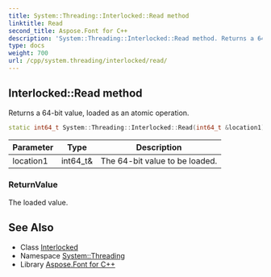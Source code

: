 ```yaml
---
title: System::Threading::Interlocked::Read method
linktitle: Read
second_title: Aspose.Font for C++
description: 'System::Threading::Interlocked::Read method. Returns a 64-bit value, loaded as an atomic operation in C++.'
type: docs
weight: 700
url: /cpp/system.threading/interlocked/read/
---
```

## Interlocked::Read method


Returns a 64-bit value, loaded as an atomic operation.

```cpp
static int64_t System::Threading::Interlocked::Read(int64_t &location1)
```


| Parameter | Type | Description |
| --- | --- | --- |
| location1 | int64_t\& | The 64-bit value to be loaded. |

### ReturnValue

The loaded value.

## See Also

* Class [Interlocked](../)
* Namespace [System::Threading](../../)
* Library [Aspose.Font for C++](../../../)
